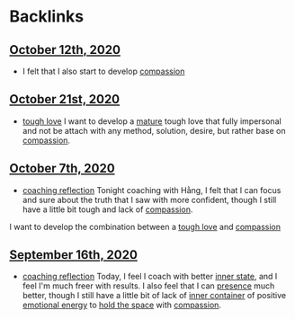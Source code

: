 
# Backlinks
## [October 12th, 2020](<October 12th, 2020.md>)
- I felt that I also start to develop [compassion](<compassion.md>)

## [October 21st, 2020](<October 21st, 2020.md>)
- [tough love](<tough love.md>) I want to develop a [mature](<mature.md>) tough love that fully impersonal and not be attach with any method, solution, desire, but rather base on [compassion](<compassion.md>).

## [October 7th, 2020](<October 7th, 2020.md>)
- [coaching reflection](<coaching reflection.md>) Tonight coaching with Hằng, I felt that I can focus and sure about the truth that I saw with more confident, though I still have a little bit tough and lack of [compassion](<compassion.md>).

I want to develop the combination between a [tough love](<tough love.md>) and [compassion](<compassion.md>)

## [September 16th, 2020](<September 16th, 2020.md>)
- [coaching reflection](<coaching reflection.md>) Today, I feel I coach with better [inner state](<inner state.md>), and I feel I'm much freer with results. I also feel that I can [presence](<presence.md>) much better, though I still have a little bit of lack of [inner container](<inner container.md>) of positive [emotional energy](<emotional energy.md>) to [hold the space](<hold the space.md>) with [compassion](<compassion.md>).

